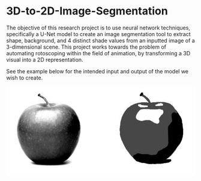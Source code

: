 # 3D-to-2D-Image-Segmentation

The objective of this research project is to use neural network techniques, specifically a U-Net
model to create an image segmentation tool to extract shape, background, and 4 distinct shade
values from an inputted image of a 3-dimensional scene. This project works towards the problem of
automating rotoscoping within the field of animation, by transforming a 3D visual into a 2D
representation.

See the example below for the intended input and output of the model we wish to
create.

![Example Image](example.png "Example")